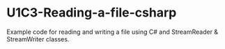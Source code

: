# U1C3-Reading-a-file-csharp

Example code for reading and writing a file using C# and StreamReader & StreamWriter classes.
